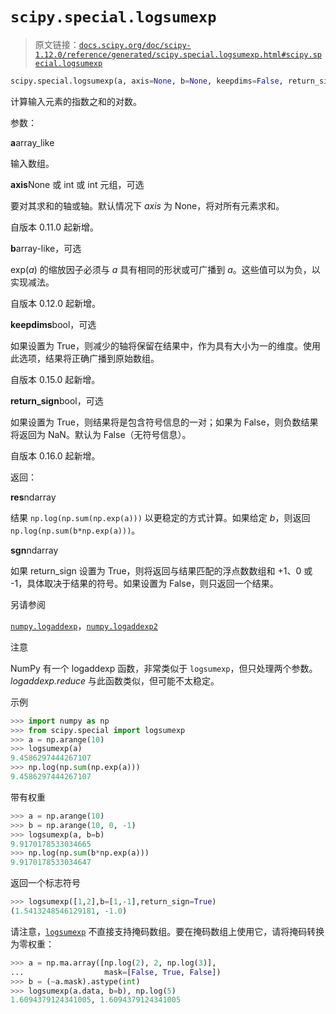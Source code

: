 # `scipy.special.logsumexp`

> 原文链接：[`docs.scipy.org/doc/scipy-1.12.0/reference/generated/scipy.special.logsumexp.html#scipy.special.logsumexp`](https://docs.scipy.org/doc/scipy-1.12.0/reference/generated/scipy.special.logsumexp.html#scipy.special.logsumexp)

```py
scipy.special.logsumexp(a, axis=None, b=None, keepdims=False, return_sign=False)
```

计算输入元素的指数之和的对数。

参数：

**a**array_like

输入数组。

**axis**None 或 int 或 int 元组，可选

要对其求和的轴或轴。默认情况下 *axis* 为 None，将对所有元素求和。

自版本 0.11.0 起新增。

**b**array-like，可选

exp(*a*) 的缩放因子必须与 *a* 具有相同的形状或可广播到 *a*。这些值可以为负，以实现减法。

自版本 0.12.0 起新增。

**keepdims**bool，可选

如果设置为 True，则减少的轴将保留在结果中，作为具有大小为一的维度。使用此选项，结果将正确广播到原始数组。

自版本 0.15.0 起新增。

**return_sign**bool，可选

如果设置为 True，则结果将是包含符号信息的一对；如果为 False，则负数结果将返回为 NaN。默认为 False（无符号信息）。

自版本 0.16.0 起新增。

返回：

**res**ndarray

结果 `np.log(np.sum(np.exp(a)))` 以更稳定的方式计算。如果给定 *b*，则返回 `np.log(np.sum(b*np.exp(a)))`。

**sgn**ndarray

如果 return_sign 设置为 True，则将返回与结果匹配的浮点数数组和 +1、0 或 -1，具体取决于结果的符号。如果设置为 False，则只返回一个结果。

另请参阅

[`numpy.logaddexp`](https://numpy.org/devdocs/reference/generated/numpy.logaddexp.html#numpy.logaddexp "(在 NumPy v2.0.dev0 中)")，[`numpy.logaddexp2`](https://numpy.org/devdocs/reference/generated/numpy.logaddexp2.html#numpy.logaddexp2 "(在 NumPy v2.0.dev0 中)")

注意

NumPy 有一个 logaddexp 函数，非常类似于 `logsumexp`，但只处理两个参数。*logaddexp.reduce* 与此函数类似，但可能不太稳定。

示例

```py
>>> import numpy as np
>>> from scipy.special import logsumexp
>>> a = np.arange(10)
>>> logsumexp(a)
9.4586297444267107
>>> np.log(np.sum(np.exp(a)))
9.4586297444267107 
```

带有权重

```py
>>> a = np.arange(10)
>>> b = np.arange(10, 0, -1)
>>> logsumexp(a, b=b)
9.9170178533034665
>>> np.log(np.sum(b*np.exp(a)))
9.9170178533034647 
```

返回一个标志符号

```py
>>> logsumexp([1,2],b=[1,-1],return_sign=True)
(1.5413248546129181, -1.0) 
```

请注意，[`logsumexp`](https://docs.scipy.org/doc/scipy-1.12.0/reference/generated/scipy.special.logsumexp.html#scipy.special.logsumexp "scipy.special.logsumexp") 不直接支持掩码数组。要在掩码数组上使用它，请将掩码转换为零权重：

```py
>>> a = np.ma.array([np.log(2), 2, np.log(3)],
...                  mask=[False, True, False])
>>> b = (~a.mask).astype(int)
>>> logsumexp(a.data, b=b), np.log(5)
1.6094379124341005, 1.6094379124341005 
```
